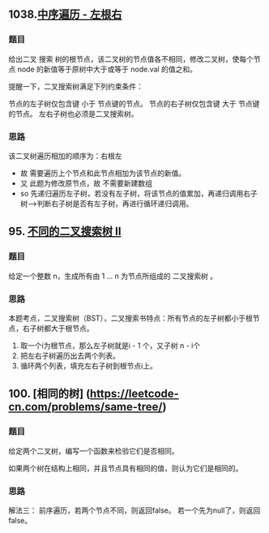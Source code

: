 ## 1038.[中序遍历 - 左根右](https://leetcode-cn.com/problems/binary-search-tree-to-greater-sum-tree)

### 题目
给出二叉 搜索 树的根节点，该二叉树的节点值各不相同，修改二叉树，使每个节点 node 的新值等于原树中大于或等于 node.val 的值之和。

提醒一下，二叉搜索树满足下列约束条件：

节点的左子树仅包含键 小于 节点键的节点。
节点的右子树仅包含键 大于 节点键的节点。
左右子树也必须是二叉搜索树。

### 思路
该二叉树遍历相加的顺序为：右根左
- 故 需要遍历上个节点和此节点相加为该节点的新值。
- 又 此题为修改原节点，故 不需要新建数组
- so 先递归遍历左子树，若没有左子树，将该节点的值累加，再递归调用右子树-->判断右子树是否有左子树，再进行循环递归调用。

## 95. [不同的二叉搜索树 II](https://leetcode-cn.com/problems/unique-binary-search-trees-ii/)

### 题目
给定一个整数 n，生成所有由 1 ... n 为节点所组成的 二叉搜索树 。

### 思路
本题考点，二叉搜索树（BST），二叉搜索书特点：所有节点的左子树都小于根节点，右子树都大于根节点。
1. 取一个i为根节点，那么左子树就是i - 1 个，又子树 n - i个
2. 把左右子树遍历出去两个列表。
3. 循环两个列表，填充左右子树到根节点i上。

## 100. [相同的树] (https://leetcode-cn.com/problems/same-tree/)

### 题目
给定两个二叉树，编写一个函数来检验它们是否相同。

如果两个树在结构上相同，并且节点具有相同的值，则认为它们是相同的。

### 思路
解法三：
    前序遍历，若两个节点不同，则返回false。
    若一个先为null了，则返回false。